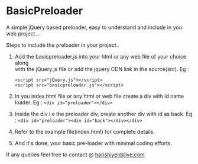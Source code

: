 # BasicPreloader
A simple jQuery based preloader, easy to understand and include in you web project...

Steps to include the preloader in your project..

1) Add the basicpreloader.js into your html or any web file of your choice along      
    with the jQuery.js file or add the jquery CDN link in the source(src).
    Eg : 
    
    ```
    <script src="jQuery.js"></script>
    <script src="basicpreloader.js"></script>
    ```
         
2) In you index.html file or any html or web file create a div with id name loader. 
  Eg : ```<div id="preloader"></div>```
  
3) Inside the div i.e the preloader div, create another div with id as back.
 Eg : ```<div id="preloader"><div id="back"></div></div>```
 
4) Refer to the example file(index.html) for complete details.

5) And it's done, your basic pre-loader with minimal coding efforts.

If any queries feel free to contact @ harishiyer@live.com
